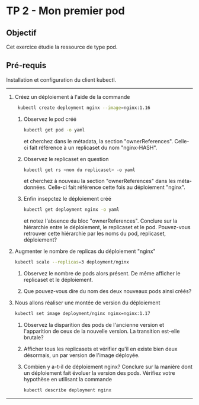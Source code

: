 # TP 2 - Mon premier pod

## Objectif

Cet exercice étudie la ressource de type pod.

## Pré-requis

Installation et configuration du client kubectl.

***

1. Créez un déploiement à l'aide de la commande

   ```bash
    kubectl create deployment nginx --image=nginx:1.16
    ```

    1. Observez le pod créé

       ```bash
       kubectl get pod -o yaml
       ```

       et cherchez dans le métadata, la section "ownerReferences". Celle-ci fait référence à un replicaset du nom "nginx-HASH".

    1. Observez le replicaset en question

        ```bash
        kubectl get rs <nom du replicaset> -o yaml
        ```

        et cherchez à nouveau la section "ownerReferences" dans les méta-données. Celle-ci fait référence cette fois au déploiement "nginx".

    1. Enfin insepctez le déploiement créé

        ```bash
        kubectl get deployment nginx -o yaml
        ```

        et notez l'absence du bloc "ownerReferences". Conclure sur la hiérarchie entre le déploiement, le replicaset et le pod. Pouvez-vous retrouver cette hiérarchie par les noms du pod, replicaset, déploiement?

1. Augmenter le nombre de replicas du déploiement "nginx"

    ```bash
    kubectl scale --replicas=3 deployment/nginx
    ```

    1. Observez le nombre de pods alors présent. De même afficher le replicaset et le déploiement.

    1. Que pouvez-vous dire du nom des deux nouveaux pods ainsi créés?

1. Nous allons réaliser une montée de version du déploiement

    ```bash
    kubectl set image deployment/nginx nginx=nginx:1.17
    ```

    1. Observez la disparition des pods de l'ancienne version et l'apparition de ceux de la nouvelle version. La transition est-elle brutale?

    1. Afficher tous les replicasets et vérifier qu'il en existe bien deux désormais, un par version de l'image déployée.

    1. Combien y a-t-il de déploiement nginx? Conclure sur la manière dont un déploiement fait évoluer la version des pods. Vérifiez votre hypothèse en utilisant la commande

        ```bash
        kubectl describe deployment nginx
        ```

***
